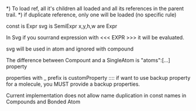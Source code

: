 *) To load ref, all it's children all loaded and all its references in the parent trail. 
*) if duplicate reference, only one will be loaded (no specific rule)


const is Expr
svg is SemiExpr
x,y,h,w are Expr

In Svg if you sourrand expression with <<< EXPR >>> it will be evaluated.

svg will be used in atom and ignored with compound


The difference between Compount and a SingleAtom is "atoms":[...] property

properties with _ prefix is customProperty :::: if want to use backup property for a molecule, you MUST provide a backup properties.
	
Current implementation does not allow name duplication in const names in Compounds and Bonded Atom

